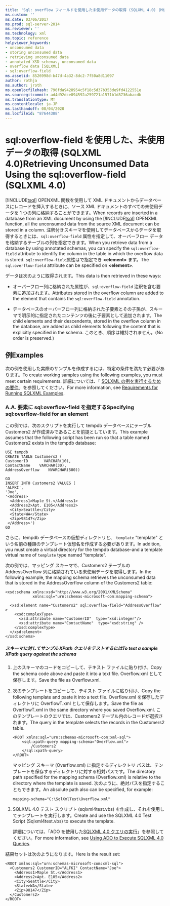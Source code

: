 ```yaml
---
title: 'Sql: overflow フィールドを使用した未使用データの取得 (SQLXML 4.0) |Microsoft Docs'
ms.custom: ''
ms.date: 03/06/2017
ms.prod: sql-server-2014
ms.reviewer: ''
ms.technology: xml
ms.topic: reference
helpviewer_keywords:
- unconsumed data
- storing unconsumed data
- retrieving unconsumed data
- annotated XSD schemas, unconsumed data
- overflow data [SQLXML]
- sql:overflow-field
ms.assetid: 8526998d-b47d-4a32-8dc2-7f50a8d11097
author: rothja
ms.author: jroth
ms.openlocfilehash: 796fda9428954c5f18c5d37b353de9fd4122551e
ms.sourcegitcommit: ad4d92dce894592a259721a1571b1d8736abacdb
ms.translationtype: MT
ms.contentlocale: ja-JP
ms.lasthandoff: 08/04/2020
ms.locfileid: "87644388"
---
```

# <a name="retrieving-unconsumed-data-using-the-sqloverflow-field-sqlxml-40"></a><span data-ttu-id="759f9-102">sql:overflow-field を使用した、未使用データの取得 (SQLXML 4.0)</span><span class="sxs-lookup"><span data-stu-id="759f9-102">Retrieving Unconsumed Data Using the sql:overflow-field (SQLXML 4.0)</span></span>
  <span data-ttu-id="759f9-103">[!INCLUDE[tsql](../../includes/tsql-md.md)] OPENXML 関数を使用して XML ドキュメントからデータベースにレコードを挿入するときに、ソース XML ドキュメントのすべての未使用データを 1 つの列に格納することができます。</span><span class="sxs-lookup"><span data-stu-id="759f9-103">When records are inserted in a database from an XML document by using the [!INCLUDE[tsql](../../includes/tsql-md.md)] OPENXML function, all the unconsumed data from the source XML document can be stored in a column.</span></span> <span data-ttu-id="759f9-104">注釈付きスキーマを使用してデータベースからデータを取得するときには、`sql:overflow-field` 属性を指定して、オーバーフロー データを格納するテーブルの列を指定できます。</span><span class="sxs-lookup"><span data-stu-id="759f9-104">When you retrieve data from a database by using annotated schemas, you can specify the `sql:overflow-field` attribute to identify the column in the table in which the overflow data is stored.</span></span> <span data-ttu-id="759f9-105">`sql:overflow-field`属性はで指定でき **\<element>** ます。</span><span class="sxs-lookup"><span data-stu-id="759f9-105">The `sql:overflow-field` attribute can be specified on **\<element>**.</span></span>  
  
 <span data-ttu-id="759f9-106">データは次のように取得されます。</span><span class="sxs-lookup"><span data-stu-id="759f9-106">This data is then retrieved in these ways:</span></span>  
  
-   <span data-ttu-id="759f9-107">オーバーフロー列に格納された属性が、`sql:overflow-field` 注釈を含む要素に追加されます。</span><span class="sxs-lookup"><span data-stu-id="759f9-107">Attributes stored in the overflow column are added to the element that contains the `sql:overflow-field` annotation.</span></span>  
  
-   <span data-ttu-id="759f9-108">データベースのオーバーフロー列に格納された子要素とその子孫が、スキーマで明示的に指定されたコンテンツの後に子要素として追加されます。</span><span class="sxs-lookup"><span data-stu-id="759f9-108">The child elements and their descendents, stored in the overflow column in the database, are added as child elements following the content that is explicitly specified in the schema.</span></span> <span data-ttu-id="759f9-109">このとき、順序は維持されません。</span><span class="sxs-lookup"><span data-stu-id="759f9-109">(No order is preserved.)</span></span>  
  
## <a name="examples"></a><span data-ttu-id="759f9-110">例</span><span class="sxs-lookup"><span data-stu-id="759f9-110">Examples</span></span>  
 <span data-ttu-id="759f9-111">次の例を使用した実際のサンプルを作成するには、特定の条件を満たす必要があります。</span><span class="sxs-lookup"><span data-stu-id="759f9-111">To create working samples using the following examples, you must meet certain requirements.</span></span> <span data-ttu-id="759f9-112">詳細については、「 [SQLXML の例を実行するための要件](../sqlxml/requirements-for-running-sqlxml-examples.md)」を参照してください。</span><span class="sxs-lookup"><span data-stu-id="759f9-112">For more information, see [Requirements for Running SQLXML Examples](../sqlxml/requirements-for-running-sqlxml-examples.md).</span></span>  
  
### <a name="a-specifying-sqloverflow-field-for-an-element"></a><span data-ttu-id="759f9-113">A.</span><span class="sxs-lookup"><span data-stu-id="759f9-113">A.</span></span> <span data-ttu-id="759f9-114">要素に sql:overflow-field を指定する</span><span class="sxs-lookup"><span data-stu-id="759f9-114">Specifying sql:overflow-field for an element</span></span>  
 <span data-ttu-id="759f9-115">この例では、次のスクリプトを実行して tempdb データベースにテーブル Customers2 が作成済みであることを前提としています。</span><span class="sxs-lookup"><span data-stu-id="759f9-115">This example assumes that the following script has been run so that a table named Customers2 exists in the tempdb database:</span></span>  
  
```  
USE tempdb  
CREATE TABLE Customers2 (  
CustomerID       VARCHAR(10),   
ContactName    VARCHAR(30),   
AddressOverflow    NVARCHAR(500))  
  
GO  
INSERT INTO Customers2 VALUES (  
'ALFKI',   
'Joe',  
'<Address>  
  <Address1>Maple St.</Address1>  
  <Address2>Apt. E105</Address2>  
  <City>Seattle</City>  
  <State>WA</State>  
  <Zip>98147</Zip>  
 </Address>')  
GO  
```  
  
 <span data-ttu-id="759f9-116">さらに、tempdb データベースの仮想ディレクトリと、 `template` "template" という名前の種類のテンプレート仮想名を作成する必要があります。</span><span class="sxs-lookup"><span data-stu-id="759f9-116">In addition, you must create a virtual directory for the tempdb database-and a template virtual name of `template` type named "template".</span></span>  
  
 <span data-ttu-id="759f9-117">次の例では、マッピング スキーマで、Customers2 テーブルの AddressOverflow 列に格納されている未使用データを取得します。</span><span class="sxs-lookup"><span data-stu-id="759f9-117">In the following example, the mapping schema retrieves the unconsumed data that is stored in the AddressOverflow column of the Customers2 table:</span></span>  
  
```  
<xsd:schema xmlns:xsd="http://www.w3.org/2001/XMLSchema"  
            xmlns:sql="urn:schemas-microsoft-com:mapping-schema">  
  
  <xsd:element name="Customers2" sql:overflow-field="AddressOverflow" >  
    <xsd:complexType>  
      <xsd:attribute name="CustomerID"  type="xsd:integer"/>  
      <xsd:attribute name="ContactName"  type="xsd:string" />  
    </xsd:complexType>  
  </xsd:element>  
</xsd:schema>  
```  
  
##### <a name="to-test-a-sample-xpath-query-against-the-schema"></a><span data-ttu-id="759f9-118">スキーマに対してサンプル XPath クエリをテストするには</span><span class="sxs-lookup"><span data-stu-id="759f9-118">To test a sample XPath query against the schema</span></span>  
  
1.  <span data-ttu-id="759f9-119">上のスキーマのコードをコピーして、テキスト ファイルに貼り付け、</span><span class="sxs-lookup"><span data-stu-id="759f9-119">Copy the schema code above and paste it into a text file.</span></span> <span data-ttu-id="759f9-120">Overflow.xml として保存します。</span><span class="sxs-lookup"><span data-stu-id="759f9-120">Save the file as Overflow.xml.</span></span>  
  
2.  <span data-ttu-id="759f9-121">次のテンプレートをコピーして、テキスト ファイルに貼り付け、</span><span class="sxs-lookup"><span data-stu-id="759f9-121">Copy the following template and paste it into a text file.</span></span> <span data-ttu-id="759f9-122">Overflow.xml を保存したディレクトリに OverflowT.xml として保存します。</span><span class="sxs-lookup"><span data-stu-id="759f9-122">Save the file as OverflowT.xml in the same directory where you saved Overflow.xml.</span></span> <span data-ttu-id="759f9-123">このテンプレートのクエリでは、Customers2 テーブル内のレコードが選択されます。</span><span class="sxs-lookup"><span data-stu-id="759f9-123">The query in the template selects the records in the Customers2 table.</span></span>  
  
    ```  
    <ROOT xmlns:sql="urn:schemas-microsoft-com:xml-sql">  
        <sql:xpath-query mapping-schema="Overflow.xml">  
            /Customers2  
        </sql:xpath-query>  
    </ROOT>  
    ```  
  
     <span data-ttu-id="759f9-124">マッピング スキーマ (Overflow.xml) に指定するディレクトリ パスは、テンプレートを保存するディレクトリに対する相対パスです。</span><span class="sxs-lookup"><span data-stu-id="759f9-124">The directory path specified for the mapping schema (Overflow.xml) is relative to the directory where the template is saved.</span></span> <span data-ttu-id="759f9-125">次のように、絶対パスを指定することもできます。</span><span class="sxs-lookup"><span data-stu-id="759f9-125">An absolute path also can be specified, for example:</span></span>  
  
    ```  
    mapping-schema="C:\SqlXmlTest\Overflow.xml"  
    ```  
  
3.  <span data-ttu-id="759f9-126">SQLXML 4.0 テスト スクリプト (sqlxml4test.vbs) を作成し、それを使用してテンプレートを実行します。</span><span class="sxs-lookup"><span data-stu-id="759f9-126">Create and use the SQLXML 4.0 Test Script (Sqlxml4test.vbs) to execute the template.</span></span>  
  
     <span data-ttu-id="759f9-127">詳細については、「ADO を使用した[SQLXML 4.0 クエリの実行](../sqlxml/using-ado-to-execute-sqlxml-4-0-queries.md)」を参照してください。</span><span class="sxs-lookup"><span data-stu-id="759f9-127">For more information, see [Using ADO to Execute SQLXML 4.0 Queries](../sqlxml/using-ado-to-execute-sqlxml-4-0-queries.md).</span></span>  
  
 <span data-ttu-id="759f9-128">結果セットは次のようになります。</span><span class="sxs-lookup"><span data-stu-id="759f9-128">Here is the result set:</span></span>  
  
```  
<ROOT xmlns:sql="urn:schemas-microsoft-com:xml-sql">  
  <Customers2 CustomerID="ALFKI" ContactName="Joe">  
    <Address1>Maple St.</Address1>   
    <Address2>Apt. E105</Address2>   
    <City>Seattle</City>   
    <State>WA</State>   
    <Zip>98147</Zip>   
  </Customers2>  
</ROOT>  
```  
  
  
